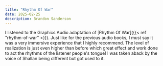 ```yaml
---
title: "Rhythm Of War"
date: 2025-02-25
description: Brandon Sanderson
---
```


I listened to the Graphics Audio adaptation of [Rhythm Of War]({{< ref "rhythm-of-war" >}}). Just like for the previous audio books, I must say it was a very immersive experience that I highly recommend. The level of realization is just even higher than before which great effect and work done to act the rhythms of the listener people's tongue! I was taken aback by the voice of Shallan being different but got used to it.
